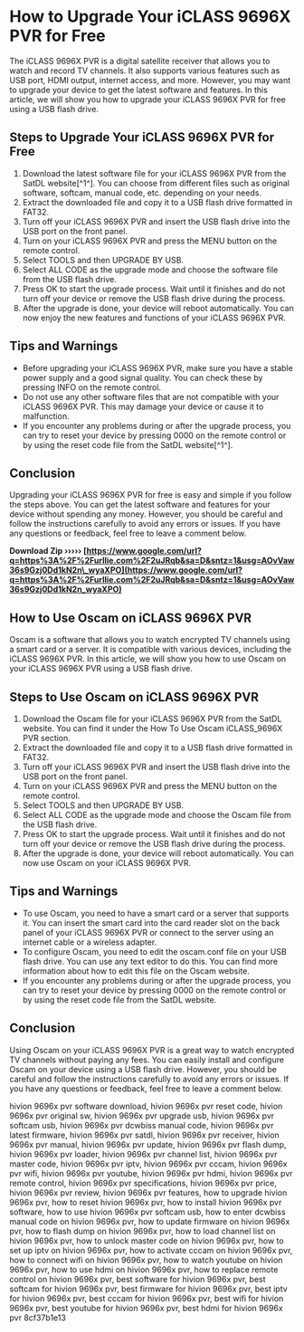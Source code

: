 # How to Upgrade Your iCLASS 9696X PVR for Free
 
The iCLASS 9696X PVR is a digital satellite receiver that allows you to watch and record TV channels. It also supports various features such as USB port, HDMI output, internet access, and more. However, you may want to upgrade your device to get the latest software and features. In this article, we will show you how to upgrade your iCLASS 9696X PVR for free using a USB flash drive.
 
## Steps to Upgrade Your iCLASS 9696X PVR for Free
 
1. Download the latest software file for your iCLASS 9696X PVR from the SatDL website[^1^]. You can choose from different files such as original software, softcam, manual code, etc. depending on your needs.
2. Extract the downloaded file and copy it to a USB flash drive formatted in FAT32.
3. Turn off your iCLASS 9696X PVR and insert the USB flash drive into the USB port on the front panel.
4. Turn on your iCLASS 9696X PVR and press the MENU button on the remote control.
5. Select TOOLS and then UPGRADE BY USB.
6. Select ALL CODE as the upgrade mode and choose the software file from the USB flash drive.
7. Press OK to start the upgrade process. Wait until it finishes and do not turn off your device or remove the USB flash drive during the process.
8. After the upgrade is done, your device will reboot automatically. You can now enjoy the new features and functions of your iCLASS 9696X PVR.

## Tips and Warnings

- Before upgrading your iCLASS 9696X PVR, make sure you have a stable power supply and a good signal quality. You can check these by pressing INFO on the remote control.
- Do not use any other software files that are not compatible with your iCLASS 9696X PVR. This may damage your device or cause it to malfunction.
- If you encounter any problems during or after the upgrade process, you can try to reset your device by pressing 0000 on the remote control or by using the reset code file from the SatDL website[^1^].

## Conclusion
 
Upgrading your iCLASS 9696X PVR for free is easy and simple if you follow the steps above. You can get the latest software and features for your device without spending any money. However, you should be careful and follow the instructions carefully to avoid any errors or issues. If you have any questions or feedback, feel free to leave a comment below.
 
**Download Zip ››››› [https://www.google.com/url?q=https%3A%2F%2Furllie.com%2F2uJRqb&sa=D&sntz=1&usg=AOvVaw36s9Gzj0Dd1kN2n\_wyaXPO](https://www.google.com/url?q=https%3A%2F%2Furllie.com%2F2uJRqb&sa=D&sntz=1&usg=AOvVaw36s9Gzj0Dd1kN2n_wyaXPO)**



## How to Use Oscam on iCLASS 9696X PVR
 
Oscam is a software that allows you to watch encrypted TV channels using a smart card or a server. It is compatible with various devices, including the iCLASS 9696X PVR. In this article, we will show you how to use Oscam on your iCLASS 9696X PVR using a USB flash drive.
 
## Steps to Use Oscam on iCLASS 9696X PVR

1. Download the Oscam file for your iCLASS 9696X PVR from the SatDL website. You can find it under the How To Use Oscam iCLASS\_9696X PVR section.
2. Extract the downloaded file and copy it to a USB flash drive formatted in FAT32.
3. Turn off your iCLASS 9696X PVR and insert the USB flash drive into the USB port on the front panel.
4. Turn on your iCLASS 9696X PVR and press the MENU button on the remote control.
5. Select TOOLS and then UPGRADE BY USB.
6. Select ALL CODE as the upgrade mode and choose the Oscam file from the USB flash drive.
7. Press OK to start the upgrade process. Wait until it finishes and do not turn off your device or remove the USB flash drive during the process.
8. After the upgrade is done, your device will reboot automatically. You can now use Oscam on your iCLASS 9696X PVR.

## Tips and Warnings

- To use Oscam, you need to have a smart card or a server that supports it. You can insert the smart card into the card reader slot on the back panel of your iCLASS 9696X PVR or connect to the server using an internet cable or a wireless adapter.
- To configure Oscam, you need to edit the oscam.conf file on your USB flash drive. You can use any text editor to do this. You can find more information about how to edit this file on the Oscam website.
- If you encounter any problems during or after the upgrade process, you can try to reset your device by pressing 0000 on the remote control or by using the reset code file from the SatDL website.

## Conclusion
 
Using Oscam on your iCLASS 9696X PVR is a great way to watch encrypted TV channels without paying any fees. You can easily install and configure Oscam on your device using a USB flash drive. However, you should be careful and follow the instructions carefully to avoid any errors or issues. If you have any questions or feedback, feel free to leave a comment below.
 
hivion 9696x pvr software download,  hivion 9696x pvr reset code,  hivion 9696x pvr original sw,  hivion 9696x pvr upgrade usb,  hivion 9696x pvr softcam usb,  hivion 9696x pvr dcwbiss manual code,  hivion 9696x pvr latest firmware,  hivion 9696x pvr satdl,  hivion 9696x pvr receiver,  hivion 9696x pvr manual,  hivion 9696x pvr update,  hivion 9696x pvr flash dump,  hivion 9696x pvr loader,  hivion 9696x pvr channel list,  hivion 9696x pvr master code,  hivion 9696x pvr iptv,  hivion 9696x pvr cccam,  hivion 9696x pvr wifi,  hivion 9696x pvr youtube,  hivion 9696x pvr hdmi,  hivion 9696x pvr remote control,  hivion 9696x pvr specifications,  hivion 9696x pvr price,  hivion 9696x pvr review,  hivion 9696x pvr features,  how to upgrade hivion 9696x pvr,  how to reset hivion 9696x pvr,  how to install hivion 9696x pvr software,  how to use hivion 9696x pvr softcam usb,  how to enter dcwbiss manual code on hivion 9696x pvr,  how to update firmware on hivion 9696x pvr,  how to flash dump on hivion 9696x pvr,  how to load channel list on hivion 9696x pvr,  how to unlock master code on hivion 9696x pvr,  how to set up iptv on hivion 9696x pvr,  how to activate cccam on hivion 9696x pvr,  how to connect wifi on hivion 9696x pvr,  how to watch youtube on hivion 9696x pvr,  how to use hdmi on hivion 9696x pvr,  how to replace remote control on hivion 9696x pvr,  best software for hivion 9696x pvr,  best softcam for hivion 9696x pvr,  best firmware for hivion 9696x pvr,  best iptv for hivion 9696x pvr,  best cccam for hivion 9696x pvr,  best wifi for hivion 9696x pvr,  best youtube for hivion 9696x pvr,  best hdmi for hivion 9696x pvr
 8cf37b1e13
 
